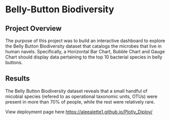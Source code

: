 # Belly-Button Biodiversity

## Project Overview
The purpose of this project was to build an interactive dashboard to explore the Belly Button Biodiversity dataset that catalogs the microbes that live in human navels. Specifically, a Horizontal Bar Chart, Bubble Chart and Gauge Chart should display data pertaining to the top 10 bacterial species in belly buttons. 

## Results
The Belly Button Biodiversity dataset reveals that a small handful of micobial species (refered to as operational taxonomic units, OTUs) were present in more than 70% of people, while the rest were relatively rare. 

View deployment page here
https://aleealette1.github.io/Plotly_Diploy/
